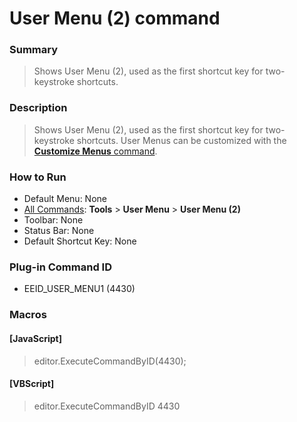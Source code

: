 # User Menu (2) command

### Summary

> Shows User Menu (2), used as the first shortcut key for two-keystroke
> shortcuts.

### Description

> Shows User Menu (2), used as the first shortcut key for two-keystroke
> shortcuts. User Menus can be customized with the [**Customize Menus** command](customize_menu).

### How to Run

- Default Menu: None
- [All Commands](all_commands): **Tools** >
**User Menu** \> **User Menu (2)**
- Toolbar: None
- Status Bar: None
- Default Shortcut Key: None

### Plug-in Command ID

- EEID\_USER\_MENU1 (4430)

### Macros

#### \[JavaScript\]

> editor.ExecuteCommandByID(4430);

#### \[VBScript\]

> editor.ExecuteCommandByID 4430
